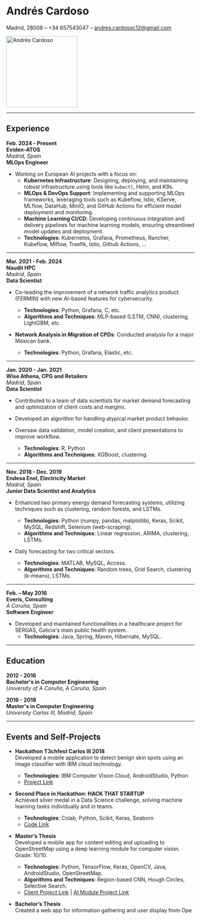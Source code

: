 # Andrés Cardoso
Madrid, 28008 – +34 657543047 – [andres.cardosoc12@gmail.com](mailto:andres.cardosoc12@gmail.com)

<img src="https://github.com/user-attachments/assets/d171df8c-3765-451e-911f-194cb6744734" alt="Andrés Cardoso" width="190"/>

---

## Experience

**Feb. 2024 - Present**  
**Eviden-ATOS**  
_Madrid, Spain_  
**MLOps Engineer**

- Working on European AI projects with a focus on:
  - **Kubernetes Infrastructure**: Designing, deploying, and maintaining robust infrastructure using tools like `kubectl`, Helm, and K9s.
  - **MLOps & DevOps Support**: Implementing and supporting MLOps frameworks, leveraging tools such as Kubeflow, Istio, KServe, MLflow, DataHub, MinIO, and GitHub Actions for efficient model deployment and monitoring.
  - **Machine Learning CI/CD**: Developing continuous integration and delivery pipelines for machine learning models, ensuring streamlined model updates and deployment.
  - **Technologies**: Kubernetes, Grafana, Prometheus, Rancher, Kubeflow, Mlflow, Traefik, Istio, Github Actions, ...

---

**Mar. 2021 - Feb. 2024**  
**Naudit HPC**  
_Madrid, Spain_  
**Data Scientist**

- Co-leading the improvement of a network traffic analytics product (FERMIN) with new AI-based features for cybersecurity.
  - **Technologies**: Python, Grafana, C, etc.
  - **Algorithms and Techniques**: MLP-based (LSTM, CNN), clustering, LightGBM, etc.

- **Network Analysis in Migration of CPDs**: Conducted analysis for a major Mexican bank.
  - **Technologies**: Python, Grafana, Elastic, etc.

---

**Jan. 2020 - Jan. 2021**  
**Wise Athena, CPG and Retailers**  
_Madrid, Spain_  
**Data Scientist**

- Contributed to a team of data scientists for market demand forecasting and optimization of client costs and margins.
- Developed an algorithm for handling atypical market product behavior.
- Oversaw data validation, model creation, and client presentations to improve workflow.

  - **Technologies**: R, Python
  - **Algorithms and Techniques**: XGBoost, clustering.

---

**Nov. 2018 - Dec. 2019**  
**Endesa Enel, Electricity Market**  
_Madrid, Spain_  
**Junior Data Scientist and Analytics**

- Enhanced two primary energy demand forecasting systems, utilizing techniques such as clustering, random forests, and LSTMs.
  - **Technologies**: Python (numpy, pandas, matplotlib), Keras, Scikit, MySQL, Redshift, Selenium (web-scraping).
  - **Algorithms and Techniques**: Linear regression, ARIMA, clustering, LSTMs.

- Daily forecasting for two critical sectors.
  - **Technologies**: MATLAB, MySQL, Access.
  - **Algorithms and Techniques**: Random trees, Grid Search, clustering (k-means), LSTMs.

---

**Feb. – May 2016**  
**Everis, Consulting**  
_A Coruña, Spain_  
**Software Engineer**

- Developed and maintained functionalities in a healthcare project for SERGAS, Galicia's main public health system.
  - **Technologies**: Java, Spring, Maven, Hibernate, MySQL.

---

## Education

**2012 - 2016**  
**Bachelor's in Computer Engineering**  
_University of A Coruña, A Coruña, Spain_

**2016 - 2018**  
**Master's in Computer Engineering**  
_University Carlos III, Madrid, Spain_

---

## Events and Self-Projects

- **Hackathon T3chfest Carlos III 2018**  
  Developed a mobile application to detect benign skin spots using an image classifier with IBM cloud technology.
  - **Technologies**: IBM Computer Vision Cloud, AndroidStudio, Python
  - [Project Link](#)

- **Second Place in Hackathon: HACK THAT STARTUP**  
  Achieved silver medal in a Data Science challenge, solving machine learning tasks individually and in teams.
  - **Technologies**: Colab, Python, Scikit, Keras, Seaborn
  - [Code Link](#)

- **Master’s Thesis**  
  Developed a mobile app for content editing and uploading to OpenStreetMap using a deep learning module for computer vision.  
  Grade: 10/10.
  - **Technologies**: Python, TensorFlow, Keras, OpenCV, Java, AndroidStudio, OpenStreetMap.
  - **Algorithms and Techniques**: Region-based CNN, Hough Circles, Selective Search.
  - [Client Project Link](#) | [AI Module Project Link](#)

- **Bachelor’s Thesis**  
  Created a web app for information gathering and user display from Ope
